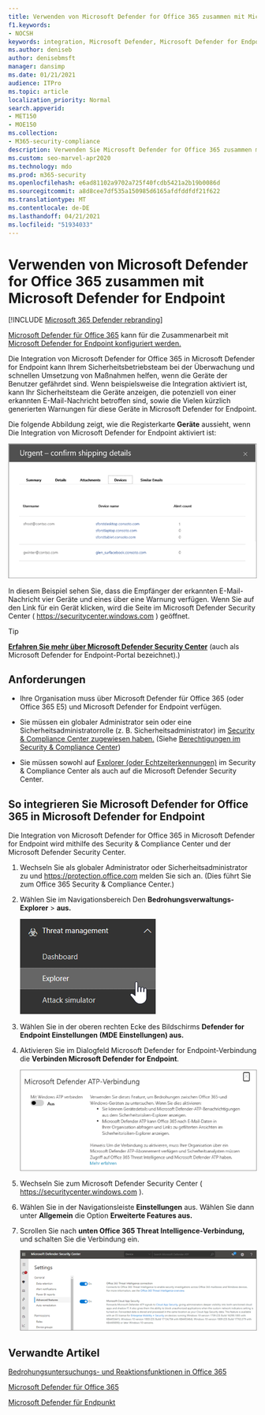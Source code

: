 ```yaml
---
title: Verwenden von Microsoft Defender for Office 365 zusammen mit Microsoft Defender for Endpoint
f1.keywords:
- NOCSH
keywords: integration, Microsoft Defender, Microsoft Defender for Endpoint
ms.author: deniseb
author: denisebmsft
manager: dansimp
ms.date: 01/21/2021
audience: ITPro
ms.topic: article
localization_priority: Normal
search.appverid:
- MET150
- MOE150
ms.collection:
- M365-security-compliance
description: Verwenden Sie Microsoft Defender for Office 365 zusammen mit Microsoft Defender for Endpoint, um detailliertere Informationen zu Bedrohungen gegen Ihre Geräte und E-Mail-Inhalte zu erhalten.
ms.custom: seo-marvel-apr2020
ms.technology: mdo
ms.prod: m365-security
ms.openlocfilehash: e6ad81102a9702a725f40fcdb5421a2b19b0086d
ms.sourcegitcommit: a8d8cee7df535a150985d6165afdfddfdf21f622
ms.translationtype: MT
ms.contentlocale: de-DE
ms.lasthandoff: 04/21/2021
ms.locfileid: "51934033"
---
```

# <a name="use-microsoft-defender-for-office-365-together-with-microsoft-defender-for-endpoint"></a>Verwenden von Microsoft Defender for Office 365 zusammen mit Microsoft Defender for Endpoint

[!INCLUDE [Microsoft 365 Defender rebranding](../includes/microsoft-defender-for-office.md)]


[Microsoft Defender für Office 365](defender-for-office-365.md) kann für die Zusammenarbeit mit [Microsoft Defender for Endpoint konfiguriert werden.](/windows/security/threat-protection)

Die Integration von Microsoft Defender for Office 365 in Microsoft Defender for Endpoint kann Ihrem Sicherheitsbetriebsteam bei der Überwachung und schnellen Umsetzung von Maßnahmen helfen, wenn die Geräte der Benutzer gefährdet sind. Wenn beispielsweise die Integration aktiviert ist, kann Ihr Sicherheitsteam die Geräte anzeigen, die potenziell von einer erkannten E-Mail-Nachricht betroffen sind, sowie die Vielen kürzlich generierten Warnungen für diese Geräte in Microsoft Defender for Endpoint.

Die folgende Abbildung zeigt, wie die Registerkarte **Geräte** aussieht, wenn Die Integration von Microsoft Defender for Endpoint aktiviert ist:

![Wenn Microsoft Defender for Endpoint aktiviert ist, wird eine Liste der Geräte mit Warnungen angezeigt.](../../media/fec928ea-8f0c-44d7-80b9-a2e0a8cd4e89.PNG)

In diesem Beispiel sehen Sie, dass die Empfänger der erkannten E-Mail-Nachricht vier Geräte und eines über eine Warnung verfügen. Wenn Sie auf den Link für ein Gerät klicken, wird die Seite im Microsoft Defender Security Center ( <https://securitycenter.windows.com> ) geöffnet.

> [!TIP]
> **[Erfahren Sie mehr über Microsoft Defender Security Center](/windows/security/threat-protection/microsoft-defender-atp/use)** (auch als Microsoft Defender for Endpoint-Portal bezeichnet).)

## <a name="requirements"></a>Anforderungen

- Ihre Organisation muss über Microsoft Defender für Office 365 (oder Office 365 E5) und Microsoft Defender for Endpoint verfügen.

- Sie müssen ein globaler Administrator sein oder eine Sicherheitsadministratorrolle (z. B. Sicherheitsadministrator) im [Security & Compliance Center zugewiesen haben.](https://protection.office.com) (Siehe [Berechtigungen im Security & Compliance Center](permissions-in-the-security-and-compliance-center.md))

- Sie müssen sowohl auf [Explorer (oder Echtzeiterkennungen)](threat-explorer.md) im Security & Compliance Center als auch auf die Microsoft Defender Security Center.

## <a name="to-integrate-microsoft-defender-for-office-365-with-microsoft-defender-for-endpoint"></a>So integrieren Sie Microsoft Defender for Office 365 in Microsoft Defender for Endpoint

Die Integration von Microsoft Defender for Office 365 in Microsoft Defender for Endpoint wird mithilfe des Security & Compliance Center und der Microsoft Defender Security Center.

1. Wechseln Sie als globaler Administrator oder Sicherheitsadministrator zu und <https://protection.office.com> melden Sie sich an. (Dies führt Sie zum Office 365 Security & Compliance Center.)

2. Wählen Sie im Navigationsbereich Den **Bedrohungsverwaltungs-Explorer** \> **aus.**

   ![Explorer im Menü Bedrohungsverwaltung](../../media/ThreatMgmt-Explorer-nav.png)

3. Wählen Sie in der oberen rechten Ecke des Bildschirms **Defender for Endpoint Einstellungen (MDE Einstellungen) aus.**

4. Aktivieren Sie im Dialogfeld Microsoft Defender for Endpoint-Verbindung die **Verbinden Microsoft Defender for Endpoint**.

   ![Microsoft Defender for Endpoint-Verbindung](../../media/Explorer-WDATPConnection-dialog.png)

5. Wechseln Sie zum Microsoft Defender Security Center ( <https://securitycenter.windows.com> ).

6. Wählen Sie in der Navigationsleiste **Einstellungen** aus. Wählen Sie dann unter **Allgemein** die Option **Erweiterte Features aus.**

7. Scrollen Sie nach **unten Office 365 Threat Intelligence-Verbindung,** und schalten Sie die Verbindung ein.

   ![Office 365 Threat Intelligence-Verbindung](../../media/mdatp-oatptoggle.png)

## <a name="related-articles"></a>Verwandte Artikel

[Bedrohungsuntersuchungs- und Reaktionsfunktionen in Office 365](office-365-ti.md)

[Microsoft Defender für Office 365](defender-for-office-365.md)

[Microsoft Defender für Endpunkt](/windows/security/threat-protection)